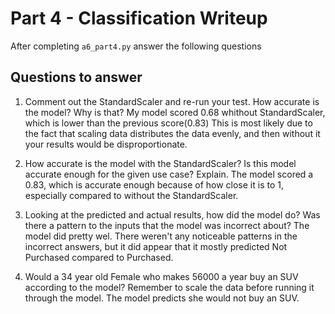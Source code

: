 # Part 4 - Classification Writeup

After completing `a6_part4.py` answer the following questions

## Questions to answer

1. Comment out the StandardScaler and re-run your test. How accurate is the model? Why is that?
My model scored 0.68 whithout StandardScaler, which is lower than the previous score(0.83) This is most likely due to the fact that scaling data distributes the data evenly, and then without it your results would be disproportionate.

2. How accurate is the model with the StandardScaler? Is this model accurate enough for the given use case? Explain.
The model scored a 0.83, which is accurate enough because of how close it is to 1, especially compared to without the StandardScaler.

3. Looking at the predicted and actual results, how did the model do? Was there a pattern to the inputs that the model was incorrect about?
The model did pretty wel. There weren't any noticeable patterns in the incorrect answers, but it did appear that it mostly predicted Not Purchased compared to Purchased.

4. Would a 34 year old Female who makes 56000 a year buy an SUV according to the model? Remember to scale the data before running it through the model.
The model predicts she would not buy an SUV.

